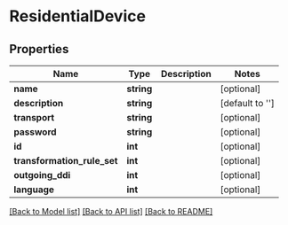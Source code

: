 # ResidentialDevice

## Properties
Name | Type | Description | Notes
------------ | ------------- | ------------- | -------------
**name** | **string** |  | [optional] 
**description** | **string** |  | [default to '']
**transport** | **string** |  | [optional] 
**password** | **string** |  | [optional] 
**id** | **int** |  | [optional] 
**transformation_rule_set** | **int** |  | [optional] 
**outgoing_ddi** | **int** |  | [optional] 
**language** | **int** |  | [optional] 

[[Back to Model list]](../README.md#documentation-for-models) [[Back to API list]](../README.md#documentation-for-api-endpoints) [[Back to README]](../README.md)


